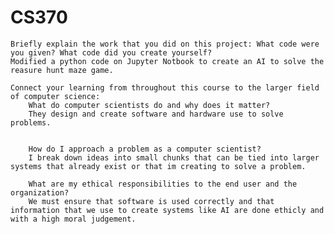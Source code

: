 # CS370

    Briefly explain the work that you did on this project: What code were you given? What code did you create yourself?
    Modified a python code on Jupyter Notbook to create an AI to solve the reasure hunt maze game. 
    
    Connect your learning from throughout this course to the larger field of computer science:
        What do computer scientists do and why does it matter?
        They design and create software and hardware use to solve problems.
        
        
        How do I approach a problem as a computer scientist?
        I break down ideas into small chunks that can be tied into larger systems that already exist or that im creating to solve a problem. 
        
        What are my ethical responsibilities to the end user and the organization?
        We must ensure that software is used correctly and that information that we use to create systems like AI are done ethicly and with a high moral judgement. 

